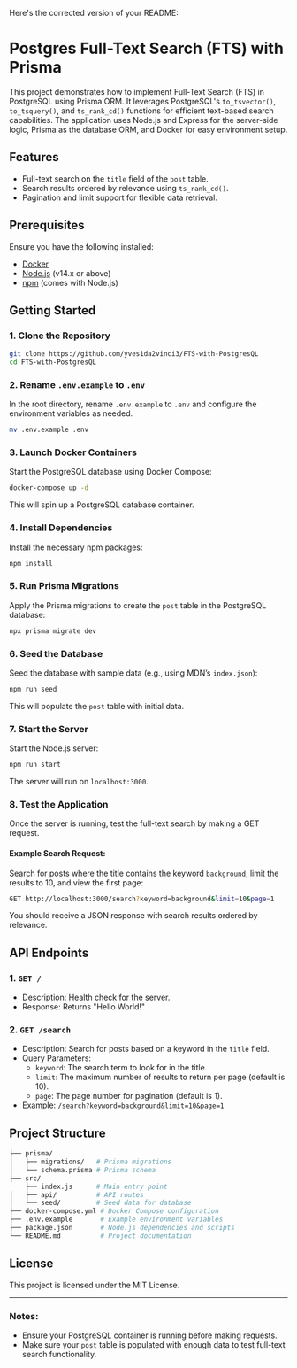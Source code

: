 Here's the corrected version of your README:

# Postgres Full-Text Search (FTS) with Prisma

This project demonstrates how to implement Full-Text Search (FTS) in PostgreSQL using Prisma ORM. It leverages PostgreSQL's `to_tsvector()`, `to_tsquery()`, and `ts_rank_cd()` functions for efficient text-based search capabilities. The application uses Node.js and Express for the server-side logic, Prisma as the database ORM, and Docker for easy environment setup.

## Features

- Full-text search on the `title` field of the `post` table.
- Search results ordered by relevance using `ts_rank_cd()`.
- Pagination and limit support for flexible data retrieval.

## Prerequisites

Ensure you have the following installed:

- [Docker](https://www.docker.com/products/docker-desktop)
- [Node.js](https://nodejs.org/en/) (v14.x or above)
- [npm](https://www.npmjs.com/) (comes with Node.js)

## Getting Started

### 1. Clone the Repository

```bash
git clone https://github.com/yves1da2vinci3/FTS-with-PostgresQL
cd FTS-with-PostgresQL
```

### 2. Rename `.env.example` to `.env`

In the root directory, rename `.env.example` to `.env` and configure the environment variables as needed.

```bash
mv .env.example .env
```

### 3. Launch Docker Containers

Start the PostgreSQL database using Docker Compose:

```bash
docker-compose up -d
```

This will spin up a PostgreSQL database container.

### 4. Install Dependencies

Install the necessary npm packages:

```bash
npm install
```

### 5. Run Prisma Migrations

Apply the Prisma migrations to create the `post` table in the PostgreSQL database:

```bash
npx prisma migrate dev
```

### 6. Seed the Database

Seed the database with sample data (e.g., using MDN’s `index.json`):

```bash
npm run seed
```

This will populate the `post` table with initial data.

### 7. Start the Server

Start the Node.js server:

```bash
npm run start
```

The server will run on `localhost:3000`.

### 8. Test the Application

Once the server is running, test the full-text search by making a GET request.

#### Example Search Request:

Search for posts where the title contains the keyword `background`, limit the results to 10, and view the first page:

```bash
GET http://localhost:3000/search?keyword=background&limit=10&page=1
```

You should receive a JSON response with search results ordered by relevance.

## API Endpoints

### 1. `GET /`

- Description: Health check for the server.
- Response: Returns "Hello World!"

### 2. `GET /search`

- Description: Search for posts based on a keyword in the `title` field.
- Query Parameters:
  - `keyword`: The search term to look for in the title.
  - `limit`: The maximum number of results to return per page (default is 10).
  - `page`: The page number for pagination (default is 1).
- Example: `/search?keyword=background&limit=10&page=1`

## Project Structure

```bash
├── prisma/
│   ├── migrations/   # Prisma migrations
│   └── schema.prisma # Prisma schema
├── src/
    ├── index.js      # Main entry point
│   ├── api/          # API routes
│   └── seed/         # Seed data for database
├── docker-compose.yml # Docker Compose configuration
├── .env.example       # Example environment variables
├── package.json       # Node.js dependencies and scripts
└── README.md          # Project documentation
```

## License

This project is licensed under the MIT License.

---

### Notes:
- Ensure your PostgreSQL container is running before making requests.
- Make sure your `post` table is populated with enough data to test full-text search functionality.
